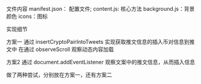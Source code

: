 文件内容 
manifest.json： 配置文件;
content.js: 核心方法
background.js：背景颜色
icons：图标

实现细节

方案一
通过 insertCryptoPairIntoTweets 实现获取推文信息的插入币对信息到推文中 
在通过 observeScroll 观察动态内容加载

方案2
通过 document.addEventListener 观察文案中的推文信息，从而插入信息

做了两种尝试，分别放在方案一，还有方案二